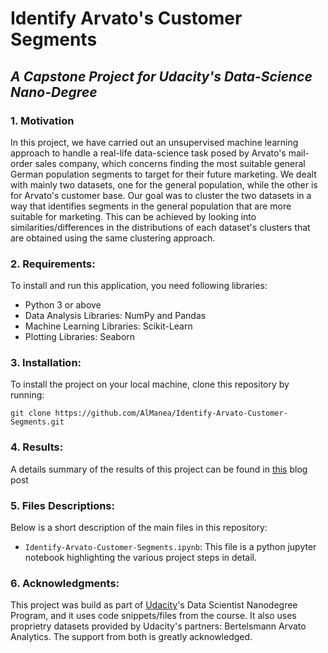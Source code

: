 # Identify Arvato's Customer Segments 
## <i>A Capstone Project for Udacity's Data-Science Nano-Degree</i>
### 1. Motivation
In this project, we have carried out an unsupervised machine learning approach to handle a real-life 
data-science task posed by Arvato's mail-order sales company, which concerns finding the most suitable general 
German population segments to target for their future marketing. We dealt with mainly two datasets, one for the general population,
while the other is for Arvato's customer base. Our goal was to cluster the two datasets in a way that identifies segments 
in the general population that are more suitable for marketing. This can be achieved by looking into similarities/differences in 
the distributions of each dataset's clusters that are obtained using the same clustering approach.

### 2. Requirements:
To install and run this application, you need following libraries:
- Python 3 or above
- Data Analysis Libraries: NumPy and Pandas
- Machine Learning Libraries: Scikit-Learn
- Plotting Libraries: Seaborn

### 3. Installation:
To install the project on your local machine, clone this repository by running:

`git clone https://github.com/AlManea/Identify-Arvato-Customer-Segments.git`

### 4. Results:
A details summary of the results of this project can be found in <a href=https://medium.com/@abdulrahmanalmana/where-should-you-focus-your-marketing-efforts-369e96c479c7>this</a> blog post

### 5. Files Descriptions:
Below is a short description of the main files in this repository:
 - `Identify-Arvato-Customer-Segments.ipynb`: This file is a python jupyter notebook highlighting the various project steps in detail.
 
 ### 6. Acknowledgments:
This project was build as part of <a href=https://www.udacity.com/>Udacity</a>'s Data Scientist Nanodegree Program, and it uses code snippets/files from the course. It also uses proprietry datasets provided by Udacity's partners: Bertelsmann Arvato Analytics. The support from both is greatly acknowledged. 

